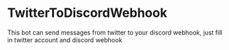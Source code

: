 # TwitterToDiscordWebhook
This bot can send messages from twitter to your discord webhook, just fill in twitter account and discord webhook
